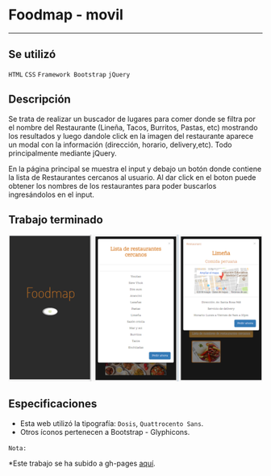# Foodmap - movil

***
## Se utilizó

`HTML`   `CSS` `Framework Bootstrap` `jQuery`


## Descripción

Se trata de realizar un buscador de lugares para comer donde se filtra por
el nombre del Restaurante (Lineña, Tacos, Burritos, Pastas, etc) mostrando los
resultados y luego dandole click en la imagen del restaurante aparece un modal
con la información (dirección, horario, delivery,etc). Todo principalmente
mediante jQuery.

En la página principal se muestra el input y debajo un botón donde contiene la lista
de Restaurantes cercanos al usuario. Al dar click en el boton puede obtener los
nombres de los restaurantes para poder buscarlos ingresándolos en el input.

## Trabajo terminado

![mobile-versión](assets/docs/food.png)


## Especificaciones

* Esta web utilizó la tipografía: `Dosis`, `Quattrocento Sans`.
* Otros íconos pertenecen a Bootstrap - Glyphicons.

`Nota:`

*Este trabajo se ha subido a gh-pages [aquí](https://yaniraab.github.io/foodmap-movil/).
